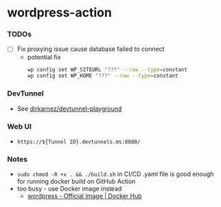 wordpress-action
================
### TODOs
- [ ] Fix proxying issue cause database failed to connect
  - potential fix
    ```bash
    wp config set WP_SITEURL "???" --raw --type=constant
    wp config set WP_HOME "???" --raw --type=constant
    ```

### DevTunnel
- See [dirkarnez/devtunnel-playground](https://github.com/dirkarnez/devtunnel-playground)

### Web UI
- `https://${Tunnel ID}.devtunnels.ms:8080/`

### Notes
- `sudo chmod -R +x . && ./build.sh` in CI/CD .yaml file is good enough for running docker build on GitHub Action
- too busy - use Docker image instead
  - [wordpress - Official Image | Docker Hub](https://hub.docker.com/_/wordpress)

